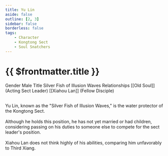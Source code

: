 ```yaml
---
title: Yu Lin
aside: false
outline: [2, 3]
sidebar: false
borderless: false
tags:
    - Character
    - Kongtong Sect
    - Soul Snatchers
---
```


# {{ $frontmatter.title }}

<ChTabs position="bottom">
	<ChTab title="Yu Lin">
		<Ch src='/images/characters/trainee224/normal.webp' position='right'/>
		<ChName nameZh='余麟' nameEn='Yu Lin' position='right' />
		<ChTable>
			<ChTr>
				<ChTd isTitle=true>
					Gender
				</ChTd>
				<ChTd>
					Male
				</ChTd>
			</ChTr>
			<ChTr>
				<ChTd isTitle=true>
					Title
				</ChTd>
				<ChTd>
					Silver Fish of Illusion Waves
				</ChTd>
			</ChTr>
			<ChTr>
				<ChTd isTitle=true position='center'>
					Relationships
				</ChTd>
			</ChTr>
			<ChTr>
				<ChTd position='center'>
					[[Old Soul]] (Acting Sect Leader)
				</ChTd>
			</ChTr>
			<ChTr>
				<ChTd position='center'>
					[[Xiahou Lan]] (Fellow Disciple)
				</ChTd>
			</ChTr>
		</ChTable>
	</ChTab>
</ChTabs>
<br><br>

Yu Lin, known as the "Silver Fish of Illusion Waves," is the water protector of the Kongtong Sect.
<br><br>
Although he holds this position, he has not yet married or had children, considering passing on his duties to someone else to compete for the sect leader's position.
<br><br>
Xiahou Lan does not think highly of his abilities, comparing him unfavorably to Third Xiang.